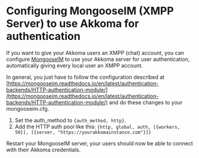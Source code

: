 # Configuring MongooseIM (XMPP Server) to use Akkoma for authentication

If you want to give your Akkoma users an XMPP (chat) account, you can configure [MongooseIM](https://github.com/esl/MongooseIM) to use your Akkoma server for user authentication, automatically giving every local user an XMPP account.

In general, you just have to follow the configuration described at [https://mongooseim.readthedocs.io/en/latest/authentication-backends/HTTP-authentication-module/](https://mongooseim.readthedocs.io/en/latest/authentication-backends/HTTP-authentication-module/) and do these changes to your mongooseim.cfg.

1. Set the auth_method to `{auth_method, http}`.
2. Add the HTTP auth pool like this: `{http, global, auth, [{workers, 50}], [{server, "https://yourakkomainstance.com"}]}`

Restart your MongooseIM server, your users should now be able to connect with their Akkoma credentials.
